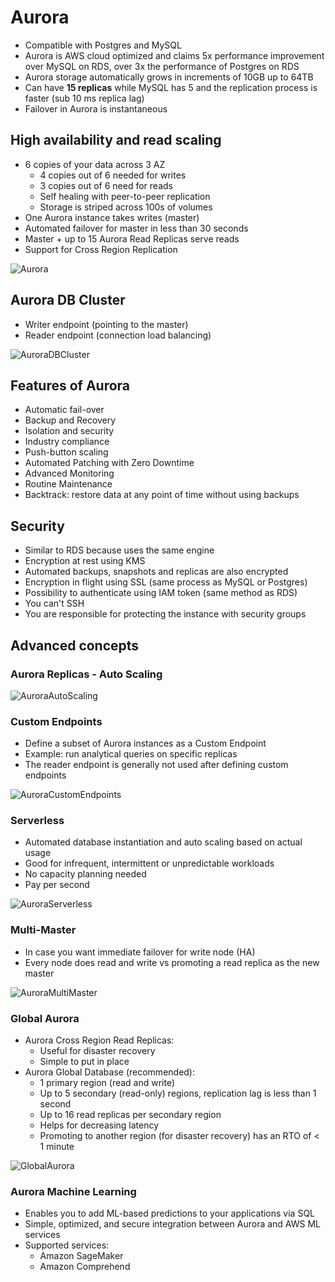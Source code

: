 # Aurora

* Compatible with Postgres and MySQL
* Aurora is AWS cloud optimized and claims 5x performance improvement over MySQL on RDS, over 3x the performance of Postgres on RDS
* Aurora storage automatically grows in increments of 10GB up to 64TB
* Can have **15 replicas** while MySQL has 5 and the replication process is faster (sub 10 ms replica lag)
* Failover in Aurora is instantaneous

## High availability and read scaling

* 6 copies of your data across 3 AZ
  * 4 copies out of 6 needed for writes
  * 3 copies out of 6 need for reads
  * Self healing with peer-to-peer replication
  * Storage is striped across 100s of volumes
* One Aurora instance takes writes (master)
* Automated failover for master in less than 30 seconds
* Master + up to 15 Aurora Read Replicas serve reads
* Support for Cross Region Replication

![Aurora](images/Aurora.png)

## Aurora DB Cluster

* Writer endpoint (pointing to the master)
* Reader endpoint (connection load balancing)

![AuroraDBCluster](images/AuroraDBCluster.png)

## Features of Aurora

* Automatic fail-over
* Backup and Recovery
* Isolation and security
* Industry compliance
* Push-button scaling
* Automated Patching with Zero Downtime
* Advanced Monitoring
* Routine Maintenance
* Backtrack: restore data at any point of time without using backups

## Security

* Similar to RDS because uses the same engine
* Encryption at rest using KMS
* Automated backups, snapshots and replicas are also encrypted
* Encryption in flight using SSL (same process as MySQL or Postgres)
* Possibility to authenticate using IAM token (same method as RDS)
* You can't SSH
* You are responsible for protecting the instance with security groups

## Advanced concepts

### Aurora Replicas - Auto Scaling

![AuroraAutoScaling](images/AuroraAutoScaling.png)

### Custom Endpoints

* Define a subset of Aurora instances as a Custom Endpoint
* Example: run analytical queries on specific replicas
* The reader endpoint is generally not used after defining custom endpoints

![AuroraCustomEndpoints](images/AuroraCustomEndpoints.png)

### Serverless

* Automated database instantiation and auto scaling based on actual usage
* Good for infrequent, intermittent or unpredictable workloads
* No capacity planning needed
* Pay per second

![AuroraServerless](images/AuroraServerless.png)

### Multi-Master

* In case you want immediate failover for write node (HA)
* Every node does read and write vs promoting a read replica as the new master

![AuroraMultiMaster](images/AuroraMultiMaster.png)

### Global Aurora

* Aurora Cross Region Read Replicas:
  * Useful for disaster recovery
  * Simple to put in place
* Aurora Global Database (recommended):
  * 1 primary region (read and write)
  * Up to 5 secondary (read-only) regions, replication lag is less than 1 second
  * Up to 16 read replicas per secondary region
  * Helps for decreasing latency
  * Promoting to another region (for disaster recovery) has an RTO of < 1 minute

![GlobalAurora](images/GlobalAurora.png)

### Aurora Machine Learning

* Enables you to add ML-based predictions to your applications via SQL
* Simple, optimized, and secure integration between Aurora and AWS ML services
* Supported services:
  * Amazon SageMaker
  * Amazon Comprehend
